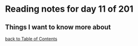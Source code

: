 # Reading notes for day 11 of 201

## Things I want to know more about

[back to Table of Contents](./README.md)